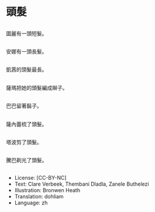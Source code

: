 # 頭髮

##
圖麗有一頭短髮。

##
安娜有一頭長髮。

##
凱茜的頭髮最長。

##
薩瑪把她的頭髮編成辮子。

##
巴巴留著鬍子。

##
薩內蕾梳了頭髮。

##
塔波剪了頭髮。

##
騰巴剃光了頭髮。

##
* License: [CC-BY-NC]
* Text: Clare Verbeek, Thembani Dladla, Zanele Buthelezi
* Illustration: Bronwen Heath
* Translation: dohliam
* Language: zh
